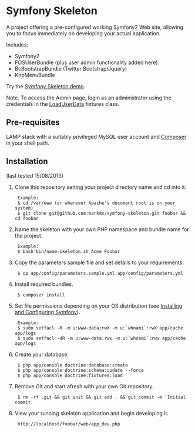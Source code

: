 Symfony Skeleton
================

A project offering a pre-configured working Symfony2 Web site, allowing you to focus
immediately on developing your actual application.

Includes:

* Symfony2
* FOSUserBundle (plus user admin functionality added here)
* BcBootstrapBundle (Twitter Bootstrap/Jquery)
* KnpMenuBundle


Try the [Symfony Skeleton demo](http://symfskel.markmx.uk).

Note. To access the Admin page, login as an administrator using the credentials in the [LoadUserData](/src/MarkMx/UserBundle/DataFixtures/ORM/LoadUserData.php) fixtures class.


Pre-requisites
--------------
LAMP stack with a suitably privileged MySQL user account and [Composer](http://getcomposer.org/) in your shell path.


Installation
------------

(last tested 15/08/2013)

1. Clone this repository setting your project directory name and cd into it.

        Example:
        $ cd /var/www (or wherever Apache's document root is on your system)
        $ git clone git@github.com:markmx/symfony-skeleton.git foobar && cd foobar

2. Name the skeleton with your own PHP namespace and bundle name for the project.

        Example:
        $ bash bin/name-skeleton.sh Acme Foobar

3. Copy the parameters sample file and set details to your requirements.

        $ cp app/config/parameters.sample.yml app/config/parameters.yml

4. Install required bundles.

        $ composer install

5. Set file permissions depending on your OS distribution (see [Installing and Configuring Symfony](http://symfony.com/doc/current/book/installation.html)).

        Example:
        $ sudo setfacl -R -m u:www-data:rwX -m u:`whoami`:rwX app/cache app/logs
        $ sudo setfacl -dR -m u:www-data:rwx -m u:`whoami`:rwx app/cache app/logs

6. Create your database.

        $ php app/console doctrine:database:create
        $ php app/console doctrine:schema:update --force
        $ php app/console doctrine:fixtures:load

7. Remove Git and start afresh with your own Git repository.

        $ rm -rf .git && git init && git add . && git commit -m 'Initial commit'

8. View your running skeleton application and begin developing it.

        http://localhost/foobar/web/app_dev.php
